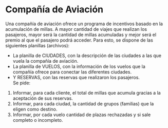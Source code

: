 # Compañía de Aviación
Una compañía de aviación ofrece un programa de incentivos basado en la acumulación de millas. A mayor cantidad de viajes que realizan los 
pasajeros, mayor será la cantidad de millas acumuladas y mejor será el premio al que el pasajero podrá acceder.
Para esto, se dispone de las siguientes planillas (archivos):
- La planilla de CIUDADES, con la descripción de las ciudades a las que vuela la compañía de aviación. 
- La planilla de VUELOS, con la información de los vuelos que la compañía ofrece para conectar las diferentes ciudades. 
- Y RESERVAS, con las reservas que realizaron los pasajeros.\
Se pide:
1. Informar, para cada cliente, el total de millas que acumula gracias a la aceptación de sus reservas.
2. Informar, para cada ciudad, la cantidad de grupos (familias) que la eligen como destino.
3. Informar, por cada vuelo cantidad de plazas rechazadas y si sale completo o incompleto.
